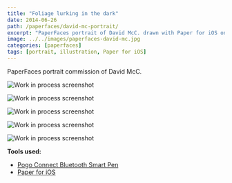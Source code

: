 ```yaml
---
title: "Foliage lurking in the dark"
date: 2014-06-26
path: /paperfaces/david-mc-portrait/
excerpt: "PaperFaces portrait of David McC. drawn with Paper for iOS on an iPad."
image: ../../images/paperfaces-david-mc.jpg
categories: [paperfaces]
tags: [portrait, illustration, Paper for iOS]
---
```


PaperFaces portrait commission of David McC.

![Work in process screenshot](../../images/paperfaces-david-mc-process-1-lg.jpg)

![Work in process screenshot](../../images/paperfaces-david-mc-process-2-lg.jpg)

![Work in process screenshot](../../images/paperfaces-david-mc-process-3-lg.jpg)

![Work in process screenshot](../../images/paperfaces-david-mc-process-4-lg.jpg)

![Work in process screenshot](../../images/paperfaces-david-mc-process-5-lg.jpg)

**Tools used:**

- [Pogo Connect Bluetooth Smart Pen](https://www.amazon.com/gp/product/B009K448L4/ref=as_li_ss_tl?ie=UTF8&camp=1789&creative=390957&creativeASIN=B009K448L4&linkCode=as2&tag=mademist-20)
- [Paper for iOS](https://paper.bywetransfer.com/)
